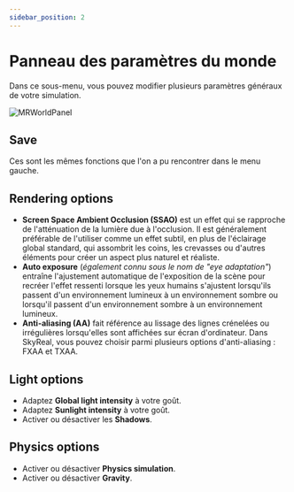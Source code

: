 ```yaml
---
sidebar_position: 2
---
```


# Panneau des paramètres du monde

Dans ce sous-menu, vous pouvez modifier plusieurs paramètres généraux de votre simulation.

![MRWorldPanel](/img/manuel-vr-user/manip-pc/intDeskMRWorld.png)

## Save

Ces sont les mêmes fonctions que l'on a pu rencontrer dans le menu gauche.

## Rendering options

- **Screen Space Ambient Occlusion (SSAO)** est un effet qui se rapproche de l'atténuation de la lumière due à l'occlusion. Il est généralement préférable de l'utiliser comme un effet subtil, en plus de l'éclairage global standard, qui assombrit les coins, les crevasses ou d'autres éléments pour créer un aspect plus naturel et réaliste.
- **Auto exposure** (_également connu sous le nom de "eye adaptation"_) entraîne l'ajustement automatique de l'exposition de la scène pour recréer l'effet ressenti lorsque les yeux humains s'ajustent lorsqu'ils passent d'un environnement lumineux à un environnement sombre ou lorsqu'il passent d'un environnement sombre à un environnement lumineux.
- **Anti-aliasing (AA)** fait référence au lissage des lignes crénelées ou irrégulières lorsqu'elles sont affichées sur écran d'ordinateur. Dans SkyReal, vous pouvez choisir parmi plusieurs options d'anti-aliasing : FXAA et TXAA.

## Light options

- Adaptez **Global light intensity** à votre goût.
- Adaptez **Sunlight intensity** à votre goût.
- Activer ou désactiver les **Shadows**.

## Physics options

- Activer ou désactiver **Physics simulation**.
- Activer ou désactiver **Gravity**.
